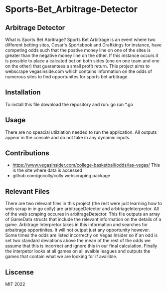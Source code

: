 # Sports-Bet_Arbitrage-Detector

## Arbitrage Detector

What is Sports Bet Abritrage?
Sports Bet Arbitrage is an event where two different betting sites, Cesar's Sportsbook and Draftkings for instance, have competing odds such that the postive money line on one of the sites is greater than the negative money line on the other. If this instance occurs it is possible to place a calcated bet on both sides (one on one team and one on the other) that guarantees a small profit return. This project aims to webscrape vegasinside.com which contains information on the odds of numerous sites to find opportunites for sports bet arbitrage.

## Installation
To install this file download the repository and run: go run *.go

## Usage
There are no speacial utilziation needed to run the application. All outputs appear in the console and do not take in any dynamic inputs. 

## Contributions
- https://www.vegasinsider.com/college-basketball/odds/las-vegas/ This is the site where data is accessed
- github.com/gocolly/colly webscraping package

## Relevant Files

There are two relevant files in this project (the rest were just learning how to web scrap in in go colly) are arbitrageDetector and arbtriageInterpretor. All of the web scraping occures in arbitrageDetector. This file outputs an array of GameData structs that include the relevant information on the details of a game. Arbitrage Interpretor takes in this information and searches for arbaitrage opportinites. It will not output just any opportunity however. Some times the odds are listed incorrectly on Vegas Insider so if an odd is set two standard deviations above the mean of the rest of the odds we assume that this is incorrect and ignore this in our final calculation. Finally the interpetor looks at all games on all avaible leagues and outputs the games that contain what we are looking for if availible.

## Liscense
MIT 2022

